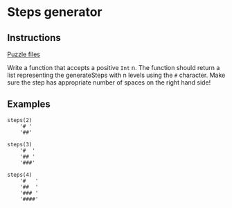 # Steps generator

## Instructions

[Puzzle files](.)

Write a function that accepts a positive `Int` n. The function should return a list representing the generateSteps with n levels using the `#`
character. Make sure the step has appropriate number of spaces on the right hand side!

## Examples

```
steps(2)
    '# '
    '##'

steps(3)
    '#  '
    '## '
    '###'

steps(4)
    '#   '
    '##  '
    '### '
    '####'
```

